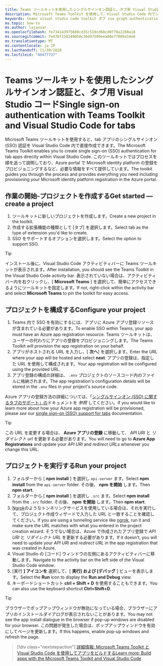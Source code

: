 ```yaml
---
title: Teams ツールキットを使用したシングルサインオン認証と、タブ用 Visual Studio コード
description: Microsoft Teams Toolkit を使用して、Visual Studio Code 内でシングルサインオンと Microsoft Graph の呼び出しを直接サポートするタブを構築する
keywords: teams visual studio code toolkit タブ sso graph authentication Azure identity platform
ms.topic: how-to
ms.author: lajanuar
ms.openlocfilehash: fe734143975688cd35c510cd68cd0779a2200a18
ms.sourcegitcommit: 7e47bf158249050c36d97509eea00e77089a54e6
ms.translationtype: MT
ms.contentlocale: ja-JP
ms.lasthandoff: 11/30/2020
ms.locfileid: "49477737"
---
```

# <a name="single-sign-on-authentication-with-teams-toolkit-and-visual-studio-code-for-tabs"></a><span data-ttu-id="abe0f-104">Teams ツールキットを使用したシングルサインオン認証と、タブ用 Visual Studio コード</span><span class="sxs-lookup"><span data-stu-id="abe0f-104">Single sign-on authentication with Teams Toolkit and Visual Studio Code for tabs</span></span>

<span data-ttu-id="abe0f-105">Microsoft Teams ツールキットを使用すると、tab アプリのシングルサインオン (SSO) 認証を Visual Studio Code 内で直接作成できます。</span><span class="sxs-lookup"><span data-stu-id="abe0f-105">The Microsoft Teams Toolkit enables you to create single sign-on (SSO) authentication  for tab apps directly within Visual Studio Code.</span></span> <span data-ttu-id="abe0f-106">このツールキットではプロセスを順を追って説明しており、Azure portal で Microsoft identity platform の登録をプロビジョニングするなど、必要な情報をすべて提供しています。</span><span class="sxs-lookup"><span data-stu-id="abe0f-106">The toolkit guides you through the process and provides everything you need including provisioning your Microsoft identity platform registration in the Azure portal.</span></span>

## <a name="get-started--create-a-project"></a><span data-ttu-id="abe0f-107">作業の開始-プロジェクトを作成する</span><span class="sxs-lookup"><span data-stu-id="abe0f-107">Get started — create a project</span></span>

1. <span data-ttu-id="abe0f-108">ツールキットに新しいプロジェクトを作成します。</span><span class="sxs-lookup"><span data-stu-id="abe0f-108">Create a new project in the toolkit.</span></span>
1. <span data-ttu-id="abe0f-109">作成する拡張機能の種類として [タブ] を選択します。</span><span class="sxs-lookup"><span data-stu-id="abe0f-109">Select tab as the type of extension you'd like to create.</span></span>
1. <span data-ttu-id="abe0f-110">SSO をサポートするオプションを選択します。</span><span class="sxs-lookup"><span data-stu-id="abe0f-110">Select the option to support SSO.</span></span>

> [!TIP]
> <span data-ttu-id="abe0f-111">インストール後に、Visual Studio Code アクティビティバーに Teams ツールキットが表示されます。</span><span class="sxs-lookup"><span data-stu-id="abe0f-111">After installation, you should see the Teams Toolkit in the Visual Studio Code activity bar.</span></span> <span data-ttu-id="abe0f-112">表示されていない場合は、アクティビティバー内を右クリックし、[ **Microsoft Teams** ] を選択して、簡単にアクセスできるようにツールキットを固定します。</span><span class="sxs-lookup"><span data-stu-id="abe0f-112">If not, right-click within the activity bar and select **Microsoft Teams** to pin the toolkit for easy access.</span></span>

## <a name="configure-your-project"></a><span data-ttu-id="abe0f-113">プロジェクトを構成する</span><span class="sxs-lookup"><span data-stu-id="abe0f-113">Configure your project</span></span>

1. <span data-ttu-id="abe0f-114">Teams 内で SSO を有効にするには、アプリに Azure アプリ登録リソースが含まれている必要があります。</span><span class="sxs-lookup"><span data-stu-id="abe0f-114">To enable SSO within Teams, your app must have an Azure app registration resource.</span></span> <span data-ttu-id="abe0f-115">Teams ツールキットは、ユーザーの代わりにアプリの登録をプロビジョニングします。</span><span class="sxs-lookup"><span data-stu-id="abe0f-115">The Teams Toolkit will provision the app registration on your behalf.</span></span>
1. <span data-ttu-id="abe0f-116">アプリがホストされる URL を入力し、[ **次へ**] を選択します。</span><span class="sxs-lookup"><span data-stu-id="abe0f-116">Enter the URL where your app will be hosted and select **next**.</span></span> <span data-ttu-id="abe0f-117">アプリの登録は、指定した URL を使用して構成されます。</span><span class="sxs-lookup"><span data-stu-id="abe0f-117">Your app registration will be configured using the provided URL.</span></span>
1. <span data-ttu-id="abe0f-118">アプリ登録の構成の詳細は、 `.env` プロジェクトのソースコード内のファイルに格納されます。</span><span class="sxs-lookup"><span data-stu-id="abe0f-118">The app registration's configuration details will be stored in the `.env` files in your project's source code.</span></span>

<span data-ttu-id="abe0f-119">Azure アプリの登録方法の詳細については、「[シングルサインオン (SSO) に関するタブのサポート」の](../tabs/how-to/authentication/auth-aad-sso.md)ドキュメントを _参照_ してください。</span><span class="sxs-lookup"><span data-stu-id="abe0f-119">If you would like to learn more about how your Azure app registration will be provisioned, please _see_  our [single sign-on (SSO) support for tabs](../tabs/how-to/authentication/auth-aad-sso.md) documentation.</span></span>

> [!TIP]
> <span data-ttu-id="abe0f-120">この URL を変更する場合は、 **Azure アプリの登録** に移動して、 *API URI* と *リダイレクト url* を更新する必要があります。</span><span class="sxs-lookup"><span data-stu-id="abe0f-120">You will need to go to **Azure App Registrations** and update your *API URI* and *redirect URLs* whenever you change this URL.</span></span>

## <a name="run-your-project"></a><span data-ttu-id="abe0f-121">プロジェクトを実行する</span><span class="sxs-lookup"><span data-stu-id="abe0f-121">Run your project</span></span>

1. <span data-ttu-id="abe0f-122">フォルダーから [ **npm install** ] を選択し `api-server` ます。</span><span class="sxs-lookup"><span data-stu-id="abe0f-122">Select **npm install** from the `api-server` folder.</span></span> <span data-ttu-id="abe0f-123">その後、 **npm を開始** します。</span><span class="sxs-lookup"><span data-stu-id="abe0f-123">Then **npm start**.</span></span>
1. <span data-ttu-id="abe0f-124">フォルダーから [ **npm install** ] を選択し `.src` ます。</span><span class="sxs-lookup"><span data-stu-id="abe0f-124">Select **npm install** from the `.src` folder.</span></span> <span data-ttu-id="abe0f-125">その後、 **npm を開始** します。</span><span class="sxs-lookup"><span data-stu-id="abe0f-125">Then **npm start**.</span></span>
1. <span data-ttu-id="abe0f-126">[Ngrok](https://ngrok.com/)のようなトンネリングサービスを使用している場合は、それを実行して、プロジェクト作成ウィザードで入力した URL と一致することを確認してください。</span><span class="sxs-lookup"><span data-stu-id="abe0f-126">If you are using a tunneling service like [ngrok](https://ngrok.com/), run it and make sure the URL matches with what you entered in the project creation wizard.</span></span> <span data-ttu-id="abe0f-127">そうでない場合は、Azure で作成されたアプリ登録で _API URI_ と _リダイレクト URL_ を更新する必要があります。</span><span class="sxs-lookup"><span data-stu-id="abe0f-127">If it doesn't, you will need to update your _API URI_ and _redirect URL_ in the app registration that was created in Azure.</span></span>
1. <span data-ttu-id="abe0f-128">Visual Studio の [コード] ウィンドウの左側にあるアクティビティバーに移動します。</span><span class="sxs-lookup"><span data-stu-id="abe0f-128">Navigate to the activity bar on the left side of the Visual Studio Code window.</span></span>
1. <span data-ttu-id="abe0f-129">[実行 **] アイコンを** 選択して、[ **実行] および [デバッグ** ] ビューを表示します。</span><span class="sxs-lookup"><span data-stu-id="abe0f-129">Select the **Run** icon to display the **Run and Debug** view.</span></span>
1. <span data-ttu-id="abe0f-130">キーボードショートカット **ctrl + Shift + D** を使用することもできます。</span><span class="sxs-lookup"><span data-stu-id="abe0f-130">You can also use the keyboard shortcut **Ctrl+Shift+D**.</span></span>

> [!TIP]
> <span data-ttu-id="abe0f-131">ブラウザーでポップアップウィンドウが無効になっている場合、ブラウザーにアプリのインストールダイアログが表示されないことがあります。</span><span class="sxs-lookup"><span data-stu-id="abe0f-131">You may not see the app install dialogue in the browser if pop-up windows are disabled for your browser.</span></span> <span data-ttu-id="abe0f-132">この問題が発生した場合は、ポップアップウィンドウを有効にしてページを更新します。</span><span class="sxs-lookup"><span data-stu-id="abe0f-132">If this happens, enable pop-up windows and refresh the page.</span></span>

> [!div class="nextstepaction"]
> [<span data-ttu-id="abe0f-133">詳細情報: Microsoft Teams Toolkit と Visual Studio Code を使用してアプリをビルドする</span><span class="sxs-lookup"><span data-stu-id="abe0f-133">Learn more: Build apps with the Microsoft Teams Toolkit and Visual Studio Code</span></span>](visual-studio-code-overview.md)
